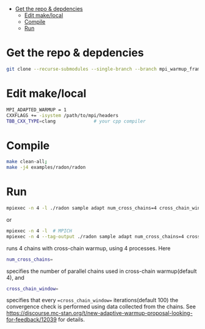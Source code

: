 - [Get the repo & depdencies](#org8acc209)
  - [Edit make/local](#org54c4f9d)
  - [Compile](#org7ba40bc)
  - [Run](#orge0eed06)


<a id="org8acc209"></a>

# Get the repo & depdencies

```bash
git clone --recurse-submodules --single-branch --branch mpi_warmup_framework git@github.com:stan-dev/cmdstan.git
```


<a id="org54c4f9d"></a>

# Edit make/local

```bash
MPI_ADAPTED_WARMUP = 1
CXXFLAGS += -isystem /path/to/mpi/headers
TBB_CXX_TYPE=clang              # your cpp compiler
```


<a id="org7ba40bc"></a>

# Compile

```bash
make clean-all;
make -j4 examples/radon/radon
```


<a id="orge0eed06"></a>

# Run

```bash
mpiexec -n 4 -l ./radon sample adapt num_cross_chains=4 cross_chain_window=100 data file=radon.data.R # MPICH
```

or

```bash
mpiexec -n 4 -l  # MPICH
mpiexec -n 4 --tag-output ./radon sample adapt num_cross_chains=4 cross_chain_window=100 data file=radon.data.R # OpenMPI
```

runs 4 chains with cross-chain warmup, using 4 processes. Here

```bash
num_cross_chains=
```

specifies the number of parallel chains used in cross-chain warmup(default 4), and

```bash
cross_chain_window=
```

specifies that every `=cross_chain_window=` iterations(default 100) the convergence check is performed using data collected from the chains. See <https://discourse.mc-stan.org/t/new-adaptive-warmup-proposal-looking-for-feedback/12039> for details.
